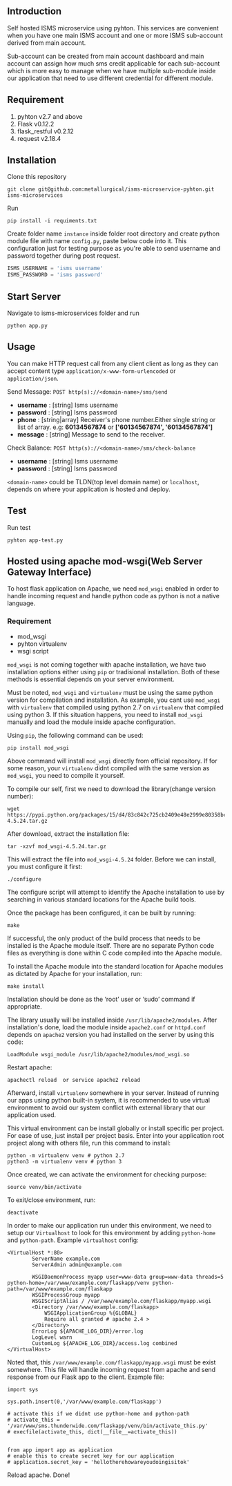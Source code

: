 ## Introduction 
Self hosted ISMS microservice using pyhton. This services are convenient when you have one main ISMS account and one or more ISMS sub-account derived from main account. 

Sub-account can be created from main account dashboard and main account can assign how much sms credit applicable for each sub-account which is more easy to manage when we have multiple sub-module inside our application that need to use different credential for different module.


## Requirement

1. pyhton v2.7 and above 
2. Flask v0.12.2
3. flask_restful v0.2.12
4. request v2.18.4

## Installation

Clone this repository

```
git clone git@github.com:metallurgical/isms-microservice-pyhton.git isms-microservices
```

Run

```
pip install -i requiments.txt
```

Create folder name `instance` inside folder root directory and create python module file with name `config.py`, paste below code into it. This configuration just for testing purpose as you're able to send username and password together during post request.

```python
ISMS_USERNAME = 'isms username'
ISMS_PASSWORD = 'isms password'
```


## Start Server
Navigate to isms-microservices folder and run

```
python app.py
```

## Usage
You can make HTTP request call from any client client as long as they can accept content type `application/x-www-form-urlencoded` or `application/json`.

Send Message: `POST http(s)://<domain-name>/sms/send`
- **username** : [string] Isms username
- **password** : [string] Isms password
- **phone** : [string|array] Receiver's phone number.Either single string or list of array. e.g: **60134567874** or **['60134567874', '60134567874']**
- **message** : [string] Message to send to the receiver.


Check Balance: `POST http(s)://<domain-name>/sms/check-balance`
- **username** : [string] Isms username
- **password** : [string] Isms password


`<domain-name>` could be TLDN(top level domain name) or `localhost`, depends on where your application is hosted and deploy.


## Test
Run test 

```
pyhton app-test.py
```

## Hosted using apache mod-wsgi(Web Server Gateway Interface)

To host flask application on Apache, we need `mod_wsgi` enabled in order to handle incoming request and handle python code as python is not a native language.

### Requirement
 - mod_wsgi
 - pyhton virtualenv
 - wsgi script
 
 
`mod_wsgi` is not coming together with apache installation, we have two installation options either using `pip` or tradisional installation. Both of these methods is essential depends on your server environment.

Must be noted, `mod_wsgi` and `virtualenv` must be using the same python version for compilation and installation. As example, you cant use `mod_wsgi` with `virtualenv` that compiled using python 2.7 on `virtualenv` that compiled using python 3. If this situation happens, you need to install `mod_wsgi` manually and load the module inside apache configuration.

Using `pip`, the following command can be used:

```
pip install mod_wsgi
```

Above command will install `mod_wsgi` directly from official repository. If for some reason, your `virtualenv` didnt compiled with the same version as `mod_wsgi`, you need to compile it yourself. 

To compile our self, first we need to download the library(change version number):

```
wget https://pypi.python.org/packages/15/d4/83c842c725cb2409e48e2999e80358bc1dee644dabd1f3950a8dd9c5a657/mod_wsgi-4.5.24.tar.gz
```

After download, extract the installation file:

```
tar -xzvf mod_wsgi-4.5.24.tar.gz
```

This will extract the file into `mod_wsgi-4.5.24` folder. Before we can install, you must configure it first:

```
./configure
```

The configure script will attempt to identify the Apache installation to use by searching in various standard locations for the Apache build tools. 

Once the package has been configured, it can be built by running: 

```
make
```

If successful, the only product of the build process that needs to be installed is the Apache module itself. There are no separate Python code files as everything is done within C code compiled into the Apache module.

To install the Apache module into the standard location for Apache modules as dictated by Apache for your installation, run:

```
make install
```

Installation should be done as the ‘root’ user or ‘sudo’ command if appropriate.

The library usually will be installed inside `/usr/lib/apache2/modules`. After installation's done, load the module inside `apache2.conf` or `httpd.conf` depends on `apache2` version you had installed on the server by using this code:

```
LoadModule wsgi_module /usr/lib/apache2/modules/mod_wsgi.so
```

Restart apache:

```
apachectl reload  or service apache2 reload
```

Afterward, install `virtualenv` somewhere in your server. Instead of running our apps using python built-in system, it is recommended to use virtual environment to avoid our system conflict with external library that our application used.

This virtual environment can be install globally or install specific per project. For ease of use, just install per project basis. Enter into your application root project along with others file, run this command to install:

```
python -m virtualenv venv # python 2.7
python3 -m virtualenv venv # python 3
```

Once created, we can activate the environment for checking purpose:

```
source venv/bin/activate
```

To exit/close environment, run:

```
deactivate
```

In order to make our application run under this environment, we need to setup our `Virtualhost` to look for this environment by adding `python-home` and `python-path`. Example `virtualhost` config:

```
<VirtualHost *:80>
        ServerName example.com
        ServerAdmin admin@example.com

        WSGIDaemonProcess myapp user=www-data group=www-data threads=5 python-home=/var/www/example.com/flaskapp/venv python-path=/var/www/example.com/flaskapp
        WSGIProcessGroup myapp
        WSGIScriptAlias / /var/www/example.com/flaskapp/myapp.wsgi
        <Directory /var/www/example.com/flaskapp>
            WSGIApplicationGroup %{GLOBAL}
            Require all granted # apache 2.4 >
        </Directory>
        ErrorLog ${APACHE_LOG_DIR}/error.log
        LogLevel warn
        CustomLog ${APACHE_LOG_DIR}/access.log combined
</VirtualHost>
```

Noted that, this `/var/www/example.com/flaskapp/myapp.wsgi` must be exist somewhere. This file will handle incoming request from apache and send response from our Flask app to the client. Example file:

```
import sys

sys.path.insert(0,'/var/www/example.com/flaskapp')

# activate this if we didnt use python-home and python-path
# activate_this = '/var/www/sms.thunderwide.com/flaskapp/venv/bin/activate_this.py'
# execfile(activate_this, dict(__file__=activate_this))


from app import app as application
# enable this to create secret key for our application
# application.secret_key = 'hellotherehowareyoudoingisitok'
```

Reload apache. Done!







